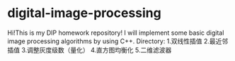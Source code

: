 # digital-image-processing

Hi!This is my DIP homework repository!
I will implement some basic digital image processing algorithms by using C++.
Directory:
    1.双线性插值
    2.最近邻插值
    3.调整灰度级数（量化）
    4.直方图均衡化
    5.二维滤波器
